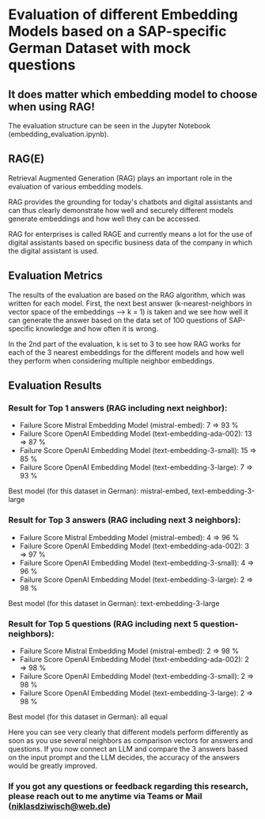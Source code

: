 # Evaluation of different Embedding Models based on a SAP-specific German Dataset with mock questions

## It does matter which embedding model to choose when using RAG!

The evaluation structure can be seen in the Jupyter Notebook (embedding_evaluation.ipynb).

## RAG(E)

Retrieval Augmented Generation (RAG) plays an important role in the evaluation of various embedding models. 

RAG provides the grounding for today's chatbots and digital assistants and can thus clearly demonstrate how well and securely different models generate embeddings and how well they can be accessed.

RAG for enterprises is called RAGE and currently means a lot for the use of digital assistants based on specific business data of the company in which the digital assistant is used.

## Evaluation Metrics

The results of the evaluation are based on the RAG algorithm, which was written for each model. First, the next best answer (k-nearest-neighbors in vector space of the embeddings --> k = 1) is taken and we see how well it can generate the answer based on the data set of 100 questions of SAP-specific knowledge and how often it is wrong.

In the 2nd part of the evaluation, k is set to 3 to see how RAG works for each of the 3 nearest embeddings for the different models and how well they perform when considering multiple neighbor embeddings.

## Evaluation Results

### Result for Top 1 answers (RAG including next neighbor):

- Failure Score Mistral Embedding Model (mistral-embed):          7   => 93 %
- Failure Score OpenAI Embedding Model (text-embedding-ada-002):  13  => 87 %
- Failure Score OpenAI Embedding Model (text-embedding-3-small):  15  => 85 %
- Failure Score OpenAI Embedding Model (text-embedding-3-large):  7   => 93 %

Best model (for this dataset in German): mistral-embed, text-embedding-3-large

### Result for Top 3 answers (RAG including next 3 neighbors):

- Failure Score Mistral Embedding Model (mistral-embed):          4   => 96 %
- Failure Score OpenAI Embedding Model (text-embedding-ada-002):  3   => 97 %
- Failure Score OpenAI Embedding Model (text-embedding-3-small):  4   => 96 %
- Failure Score OpenAI Embedding Model (text-embedding-3-large):  2   => 98 %

Best model (for this dataset in German): text-embedding-3-large

### Result for Top 5 questions (RAG including next 5 question-neighbors):

- Failure Score Mistral Embedding Model (mistral-embed):          2   => 98 %
- Failure Score OpenAI Embedding Model (text-embedding-ada-002):  2   => 98 %
- Failure Score OpenAI Embedding Model (text-embedding-3-small):  2   => 98 %
- Failure Score OpenAI Embedding Model (text-embedding-3-large):  2   => 98 %

Best model (for this dataset in German): all equal

Here you can see very clearly that different models perform differently as soon as you use several neighbors as comparison vectors for answers and questions. If you now connect an LLM and compare the 3 answers based on the input prompt and the LLM decides, the accuracy of the answers would be greatly improved.

### If you got any questions or feedback regarding this research, please reach out to me anytime via Teams or Mail (niklasdziwisch@web.de)
